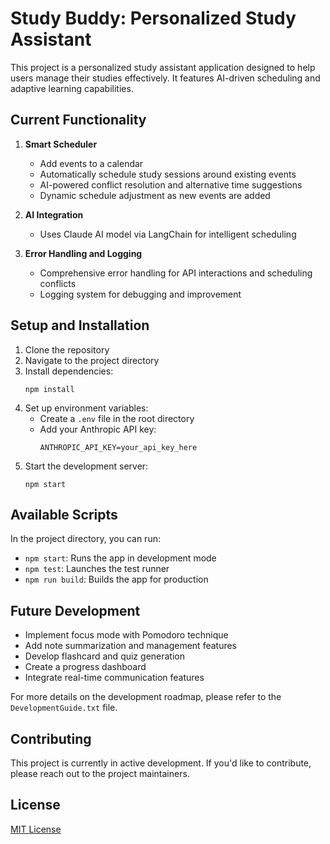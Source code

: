 # Study Buddy: Personalized Study Assistant

This project is a personalized study assistant application designed to help users manage their studies effectively. It features AI-driven scheduling and adaptive learning capabilities.

## Current Functionality

1. **Smart Scheduler**
   - Add events to a calendar
   - Automatically schedule study sessions around existing events
   - AI-powered conflict resolution and alternative time suggestions
   - Dynamic schedule adjustment as new events are added

2. **AI Integration**
   - Uses Claude AI model via LangChain for intelligent scheduling

3. **Error Handling and Logging**
   - Comprehensive error handling for API interactions and scheduling conflicts
   - Logging system for debugging and improvement

## Setup and Installation

1. Clone the repository
2. Navigate to the project directory
3. Install dependencies:
   ```
   npm install
   ```
4. Set up environment variables:
   - Create a `.env` file in the root directory
   - Add your Anthropic API key:
     ```
     ANTHROPIC_API_KEY=your_api_key_here
     ```
5. Start the development server:
   ```
   npm start
   ```

## Available Scripts

In the project directory, you can run:

- `npm start`: Runs the app in development mode
- `npm test`: Launches the test runner
- `npm run build`: Builds the app for production

## Future Development

- Implement focus mode with Pomodoro technique
- Add note summarization and management features
- Develop flashcard and quiz generation
- Create a progress dashboard
- Integrate real-time communication features

For more details on the development roadmap, please refer to the `DevelopmentGuide.txt` file.

## Contributing

This project is currently in active development. If you'd like to contribute, please reach out to the project maintainers.

## License

[MIT License](LICENSE)